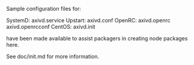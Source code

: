 Sample configuration files for:

SystemD: axivd.service
Upstart: axivd.conf
OpenRC:  axivd.openrc
         axivd.openrcconf
CentOS:  axivd.init

have been made available to assist packagers in creating node packages here.

See doc/init.md for more information.

